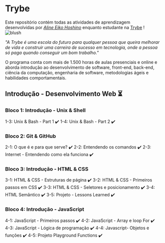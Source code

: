 # Trybe

Este repositório contém todas as atividades de aprendizagem desenvolvidas por  _[Aline Eiko Hoshino](https://www.linkedin.com/in/alinehoshino/)_  enquanto estudante na  [Trybe](https://www.betrybe.com/)  !  ![blush](https://github.githubassets.com/images/icons/emoji/unicode/1f60a.png)

_"A Trybe é uma escola do futuro para qualquer pessoa que queira melhorar de vida e construir uma carreira de sucesso em tecnologia, onde a pessoa só paga quando conseguir um bom trabalho."_

O programa conta com mais de 1.500 horas de aulas presenciais e online e aborda introdução ao desenvolvimento de software, front-end, back-end, ciência da computação, engenharia de software, metodologias ágeis e habilidades comportamentais.


## Introdução - Desenvolvimento Web :hourglass_flowing_sand: 
### Bloco 1: Introdução - Unix & Shell
 1-3: Unix & Bash - Part 1 :heavy_check_mark:
 1-4: Unix & Bash - Part 2 :heavy_check_mark:

### Bloco 2: Git & GitHub
 2-1: O que é e para que serve? :heavy_check_mark:
 2-2: Entendendo os comandos :heavy_check_mark:
 2-3: Internet - Entendendo como ela funciona :heavy_check_mark:
### Bloco 3: Introdução - HTML & CSS
 3-1: HTML & CSS - Estruturas de página :heavy_check_mark:
 3-2: HTML & CSS - Primeiros passos em CSS :heavy_check_mark:
 3-3: HTML & CSS - Seletores e posicionamento :heavy_check_mark:
 3-4: HTML Semântico :heavy_check_mark:
 3-5: Projeto - Lessons Learned :heavy_check_mark:
### Bloco 4: Introdução - JavaScript
 4-1: JavaScript - Primeiros passos :heavy_check_mark:
 4-2: JavaScript - Array e loop For :heavy_check_mark:
 4-3: JavaScript - Lógica de programação :heavy_check_mark:
 4-4: Javascript- Objetos e funções :heavy_check_mark:
 4-5: Projeto Playground Functions :heavy_check_mark:
